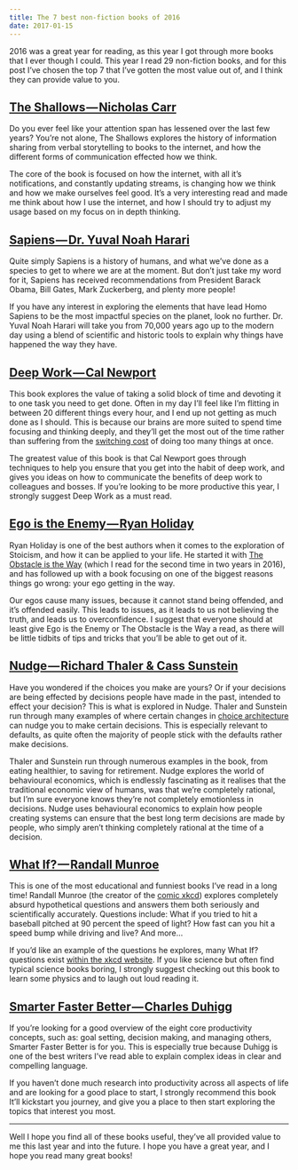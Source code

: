 ```yaml
---
title: The 7 best non-fiction books of 2016
date: 2017-01-15
---
```


2016 was a great year for reading, as this year I got through more books that I ever though I could. This year I read 29 non-fiction books, and for this post I’ve chosen the top 7 that I’ve gotten the most value out of, and I think they can provide value to you.

## [The Shallows — Nicholas Carr](http://www.bookdepository.com/The-Shallows/9780393339758?a_aid=scottmacleod)

Do you ever feel like your attention span has lessened over the last few years? You’re not alone, The Shallows explores the history of information sharing from verbal storytelling to books to the internet, and how the different forms of communication effected how we think.

The core of the book is focused on how the internet, with all it’s notifications, and constantly updating streams, is changing how we think and how we make ourselves feel good. It’s a very interesting read and made me think about how I use the internet, and how I should try to adjust my usage based on my focus on in depth thinking.

## [Sapiens — Dr. Yuval Noah Harari](http://www.bookdepository.com/Sapiens/9780099590088?a_aid=scottmacleod)

Quite simply Sapiens is a history of humans, and what we’ve done as a species to get to where we are at the moment. But don’t just take my word for it, Sapiens has received recommendations from President Barack Obama, Bill Gates, Mark Zuckerberg, and plenty more people!

If you have any interest in exploring the elements that have lead Homo Sapiens to be the most impactful species on the planet, look no further. Dr. Yuval Noah Harari will take you from 70,000 years ago up to the modern day using a blend of scientific and historic tools to explain why things have happened the way they have.

## [Deep Work — Cal Newport](http://www.bookdepository.com/Deep-Work/9780349411903?a_aid=scottmacleod)

This book explores the value of taking a solid block of time and devoting it to one task you need to get done. Often in my day I’ll feel like I’m flitting in between 20 different things every hour, and I end up not getting as much done as I should. This is because our brains are more suited to spend time focusing and thinking deeply, and they’ll get the most out of the time rather than suffering from the [switching cost](http://apa.org/research/action/multitask.aspx) of doing too many things at once.

The greatest value of this book is that Cal Newport goes through techniques to help you ensure that you get into the habit of deep work, and gives you ideas on how to communicate the benefits of deep work to colleagues and bosses. If you’re looking to be more productive this year, I strongly suggest Deep Work as a must read.

## [Ego is the Enemy — Ryan Holiday](http://www.bookdepository.com/Ego-is-Enemy-Ryan-Holiday/9781781257012?a_aid=scottmacleod)

Ryan Holiday is one of the best authors when it comes to the exploration of Stoicism, and how it can be applied to your life. He started it with [The Obstacle is the Way](http://www.bookdepository.com/Obstacle-is-Way-Ryan-Holiday/9781781251492?a_aid=scottmacleod) (which I read for the second time in two years in 2016), and has followed up with a book focusing on one of the biggest reasons things go wrong: your ego getting in the way.

Our egos cause many issues, because it cannot stand being offended, and it’s offended easily. This leads to issues, as it leads to us not believing the truth, and leads us to overconfidence. I suggest that everyone should at least give Ego is the Enemy or The Obstacle is the Way a read, as there will be little tidbits of tips and tricks that you’ll be able to get out of it.

## [Nudge — Richard Thaler & Cass Sunstein](http://www.bookdepository.com/Nudge/9780141040011?a_aid=scottmacleod)

Have you wondered if the choices you make are yours? Or if your decisions are being effected by decisions people have made in the past, intended to effect your decision? This is what is explored in Nudge. Thaler and Sunstein run through many examples of where certain changes in [choice architecture](http://jamesclear.com/choice-architecture) can nudge you to make certain decisions. This is especially relevant to defaults, as quite often the majority of people stick with the defaults rather make decisions.

Thaler and Sunstein run through numerous examples in the book, from eating healthier, to saving for retirement. Nudge explores the world of behavioural economics, which is endlessly fascinating as it realises that the traditional economic view of humans, was that we’re completely rational, but I’m sure everyone knows they’re not completely emotionless in decisions. Nudge uses behavioural economics to explain how people creating systems can ensure that the best long term decisions are made by people, who simply aren’t thinking completely rational at the time of a decision.

## [What If? — Randall Munroe](http://www.bookdepository.com/What-If-/9781848549562?a_aid=scottmacleod)

This is one of the most educational and funniest books I’ve read in a long time! Randall Munroe (the creator of the [comic xkcd](http://xkcd.com/)) explores completely absurd hypothetical questions and answers them both seriously and scientifically accurately. Questions include: What if you tried to hit a baseball pitched at 90 percent the speed of light? How fast can you hit a speed bump while driving and live? And more…

If you’d like an example of the questions he explores, many What If? questions exist [within the xkcd website](http://what-if.xkcd.com/). If you like science but often find typical science books boring, I strongly suggest checking out this book to learn some physics and to laugh out loud reading it.

## [Smarter Faster Better — Charles Duhigg](http://www.bookdepository.com/Smarter--Faster--Better/9780434023462?a_aid=scottmacleod)

If you’re looking for a good overview of the eight core productivity concepts, such as: goal setting, decision making, and managing others, Smarter Faster Better is for you. This is especially true because Duhigg is one of the best writers I’ve read able to explain complex ideas in clear and compelling language.

If you haven’t done much research into productivity across all aspects of life and are looking for a good place to start, I strongly recommend this book It’ll kickstart you journey, and give you a place to then start exploring the topics that interest you most.

---

Well I hope you find all of these books useful, they’ve all provided value to me this last year and into the future. I hope you have a great year, and I hope you read many great books!
